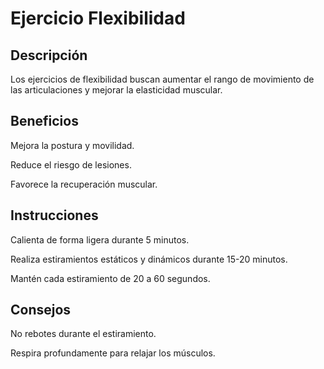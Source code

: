 # Ejercicio Flexibilidad


## Descripción

Los ejercicios de flexibilidad buscan aumentar el rango de movimiento de las articulaciones y mejorar la elasticidad muscular.

## Beneficios

Mejora la postura y movilidad.

Reduce el riesgo de lesiones.

Favorece la recuperación muscular.

## Instrucciones

Calienta de forma ligera durante 5 minutos.

Realiza estiramientos estáticos y dinámicos durante 15-20 minutos.

Mantén cada estiramiento de 20 a 60 segundos.

## Consejos

No rebotes durante el estiramiento.

Respira profundamente para relajar los músculos.